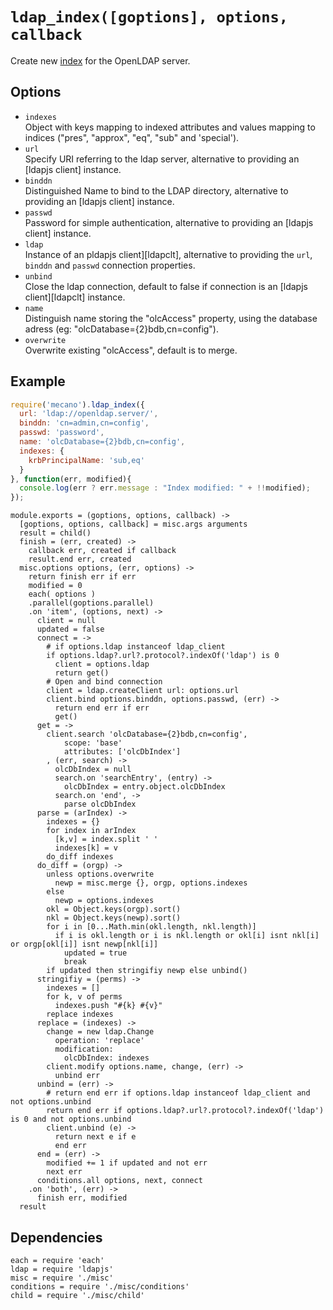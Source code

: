 
# `ldap_index([goptions], options, callback`

Create new [index](index) for the OpenLDAP server.   

## Options

*   `indexes`   
    Object with keys mapping to indexed attributes and values mapping to indices
    ("pres", "approx", "eq", "sub" and 'special').   
*   `url`   
    Specify URI referring to the ldap server, alternative to providing an
    [ldapjs client] instance.   
*   `binddn`   
    Distinguished Name to bind to the LDAP directory, alternative to providing
    an [ldapjs client] instance.   
*   `passwd`   
    Password for simple authentication, alternative to providing an
    [ldapjs client] instance.   
*   `ldap`   
    Instance of an pldapjs client][ldapclt], alternative to providing the `url`,
    `binddn` and `passwd` connection properties.   
*   `unbind`   
    Close the ldap connection, default to false if connection is an
    [ldapjs client][ldapclt] instance.   
*   `name`   
    Distinguish name storing the "olcAccess" property, using the database adress
    (eg: "olcDatabase={2}bdb,cn=config").   
*   `overwrite`   
    Overwrite existing "olcAccess", default is to merge.   

## Example

```js
require('mecano').ldap_index({
  url: 'ldap://openldap.server/',
  binddn: 'cn=admin,cn=config',
  passwd: 'password',
  name: 'olcDatabase={2}bdb,cn=config',
  indexes: {
    krbPrincipalName: 'sub,eq'
  }
}, function(err, modified){
  console.log(err ? err.message : "Index modified: " + !!modified);
});
```

    module.exports = (goptions, options, callback) ->
      [goptions, options, callback] = misc.args arguments
      result = child()
      finish = (err, created) ->
        callback err, created if callback
        result.end err, created
      misc.options options, (err, options) ->
        return finish err if err
        modified = 0
        each( options )
        .parallel(goptions.parallel)
        .on 'item', (options, next) ->
          client = null
          updated = false
          connect = ->
            # if options.ldap instanceof ldap_client
            if options.ldap?.url?.protocol?.indexOf('ldap') is 0
              client = options.ldap
              return get()
            # Open and bind connection
            client = ldap.createClient url: options.url
            client.bind options.binddn, options.passwd, (err) ->
              return end err if err
              get()
          get = ->
            client.search 'olcDatabase={2}bdb,cn=config',
                scope: 'base'
                attributes: ['olcDbIndex']
            , (err, search) ->
              olcDbIndex = null
              search.on 'searchEntry', (entry) ->
                olcDbIndex = entry.object.olcDbIndex
              search.on 'end', ->
                parse olcDbIndex
          parse = (arIndex) ->
            indexes = {}
            for index in arIndex
              [k,v] = index.split ' '
              indexes[k] = v
            do_diff indexes
          do_diff = (orgp) ->
            unless options.overwrite
              newp = misc.merge {}, orgp, options.indexes
            else
              newp = options.indexes
            okl = Object.keys(orgp).sort()
            nkl = Object.keys(newp).sort()
            for i in [0...Math.min(okl.length, nkl.length)]
              if i is okl.length or i is nkl.length or okl[i] isnt nkl[i] or orgp[okl[i]] isnt newp[nkl[i]]
                updated = true
                break
            if updated then stringifiy newp else unbind()
          stringifiy = (perms) ->
            indexes = []
            for k, v of perms
              indexes.push "#{k} #{v}"
            replace indexes
          replace = (indexes) ->
            change = new ldap.Change
              operation: 'replace'
              modification:
                olcDbIndex: indexes
            client.modify options.name, change, (err) ->
              unbind err
          unbind = (err) ->
            # return end err if options.ldap instanceof ldap_client and not options.unbind
            return end err if options.ldap?.url?.protocol?.indexOf('ldap') is 0 and not options.unbind
            client.unbind (e) ->
              return next e if e
              end err
          end = (err) ->
            modified += 1 if updated and not err
            next err
          conditions.all options, next, connect
        .on 'both', (err) ->
          finish err, modified
      result

## Dependencies

    each = require 'each'
    ldap = require 'ldapjs'
    misc = require './misc'
    conditions = require './misc/conditions'
    child = require './misc/child'

[index]: http://www.zytrax.com/books/ldap/apa/indeces.html


